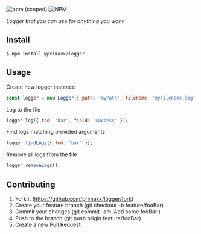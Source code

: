![npm (scoped)](https://img.shields.io/npm/v/@primaxx/logger)  ![NPM](https://img.shields.io/npm/l/@primaxx/logger)

*Logger that you can use for anything you want.*

## Install
```
$ npm install @primaxx/logger
```

## Usage
Create new logger instance
```js
const logger = new Logger({ path: 'myPath', filename: 'myFilename.log' });
```

Log to the file
```js
logger.log({ foo: 'bar', field: 'success' });
```

Find logs matching provided arguments
```js
logger.findLogs({ foo: 'bar' });
```

Remove all logs from the file
```js
logger.removeLogs();
```

## Contributing
1. Fork it (https://github.com/primaxx/logger/fork)
1. Create your feature branch (git checkout -b feature/fooBar)
1. Commit your changes (git commit -am 'Add some fooBar')
1. Push to the branch (git push origin feature/fooBar)
1. Create a new Pull Request
